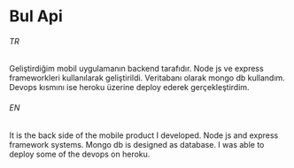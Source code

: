 # Bul Api

###### TR
Geliştirdiğim mobil uygulamanın backend tarafıdır. Node js ve express frameworkleri kullanılarak geliştirildi. Veritabanı olarak mongo db kullandım. Devops kısmını ise heroku üzerine deploy ederek gerçekleştirdim.

###### EN
It is the back side of the mobile product I developed. Node js and express framework systems. Mongo db is designed as database. I was able to deploy some of the devops on heroku.
